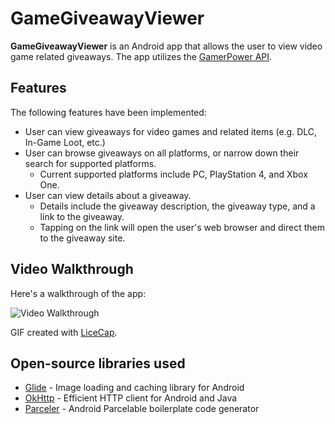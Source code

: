 # GameGiveawayViewer

**GameGiveawayViewer** is an Android app that allows the user to view video game related giveaways. The app utilizes the [GamerPower API](https://www.gamerpower.com/api-read).

## Features

The following features have been implemented:

- User can view giveaways for video games and related items (e.g. DLC, In-Game Loot, etc.)
- User can browse giveaways on all platforms, or narrow down their search for supported platforms. 
    - Current supported platforms include PC, PlayStation 4, and Xbox One.
- User can view details about a giveaway.
    - Details include the giveaway description, the giveaway type, and a link to the giveaway.
    - Tapping on the link will open the user's web browser and direct them to the giveaway site.

## Video Walkthrough

Here's a walkthrough of the app:

<img src='walkthrough.gif' title='Video Walkthrough' width='' alt='Video Walkthrough' />

GIF created with [LiceCap](http://www.cockos.com/licecap/).

## Open-source libraries used

- [Glide](https://github.com/bumptech/glide) - Image loading and caching library for Android
- [OkHttp](https://github.com/square/okhttp) - Efficient HTTP client for Android and Java
- [Parceler](https://github.com/johncarl81/parceler) - Android Parcelable boilerplate code generator

